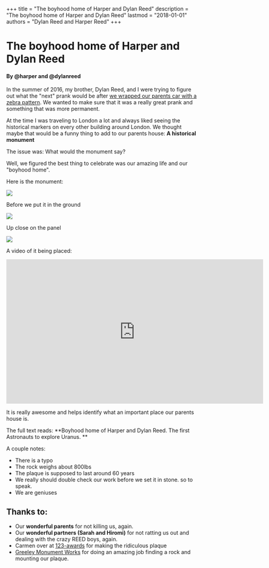 +++
title = "The boyhood home of Harper and Dylan Reed"
description = "The boyhood home of Harper and Dylan Reed"
lastmod = "2018-01-01"
authors = "Dylan Reed and Harper Reed"
+++

# The boyhood home of Harper and Dylan Reed

#### By @harper and @dylanreed

In the summer of 2016, my brother, Dylan Reed, and I were trying to figure out what the "next" prank would be after [we wrapped our parents car with a zebra pattern](http://zebraprank.com). We wanted to make sure that it was a really great prank and something that was more permanent. 

At the time I was traveling to London a lot and always liked seeing the historical markers on every other building around London. We thought maybe that would be a funny thing to add to our parents house: **A historical monument**

The issue was: What would the monument say? 

Well, we figured the best thing to celebrate was our amazing life and our "boyhood home".

Here is the monument:  

<img src="/images/IMG_2153.jpg" class="img-responsive center-block" />

Before we put it in the ground

<img src="/images/IMG_2150.JPG" class="img-responsive center-block" />

Up close on the panel

<img src="/images/IMG_2154.jpg" class="img-responsive center-block" />

A video of it being placed:

<iframe width="678" height="381" src="https://www.youtube-nocookie.com/embed/Ge7DeCK7xek?rel=0" frameborder="0" allow="autoplay; encrypted-media" allowfullscreen></iframe>

It is really awesome and helps identify what an important place our parents house is. 

The full text reads: **Boyhood home of Harper and Dylan Reed. The first Astronauts to explore Uranus. **

A couple notes: 

* There is a typo
* The rock weighs about 800lbs
* The plaque is supposed to last around 60 years
* We really should double check our work before we set it in stone. so to speak. 
* We are geniuses


## Thanks to:

* Our **wonderful parents** for not killing us, again.
* Our **wonderful partners (Sarah and Hiromi)** for not ratting us out and dealing with the crazy REED boys, again.
* Carmen over at [123-awards](123-awards.com) for making the ridiculous plaque
* [Greeley Monument Works](http://greeleymonumentworks.com/) for doing an amazing job finding a rock and mounting our plaque.
